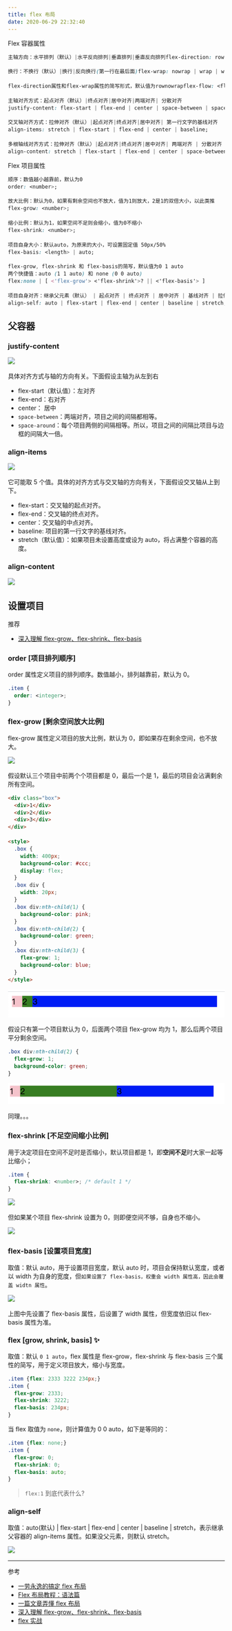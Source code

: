 ```yaml
---
title: flex 布局
date: 2020-06-29 22:32:40
---
```


Flex 容器属性

```css
主轴方向：水平排列（默认）|水平反向排列|垂直排列|垂直反向排列flex-direction: row | row-reverse | column | column-reverse;

换行：不换行（默认）|换行|反向换行(第一行在最后面)flex-wrap: nowrap | wrap | wrap-reverse;

flex-direction属性和flex-wrap属性的简写形式，默认值为rownowrapflex-flow: <flex-direction> || <flex-wrap>;

主轴对齐方式：起点对齐（默认）|终点对齐|居中对齐|两端对齐| 分散对齐
justify-content: flex-start | flex-end | center | space-between | space-around;

交叉轴对齐方式：拉伸对齐（默认）|起点对齐|终点对齐|居中对齐| 第一行文字的基线对齐
align-items: stretch | flex-start | flex-end | center | baseline;

多根轴线对齐方式：拉伸对齐（默认）|起点对齐|终点对齐|居中对齐| 两端对齐 | 分散对齐
align-content: stretch | flex-start | flex-end | center | space-between | space-around;
```

Flex 项目属性

```css
顺序：数值越小越靠前，默认为0
order: <number>;

放大比例：默认为0，如果有剩余空间也不放大，值为1则放大，2是1的双倍大小，以此类推
flex-grow: <number>;

缩小比例：默认为1，如果空间不足则会缩小，值为0不缩小
flex-shrink: <number>;

项目自身大小：默认auto，为原来的大小，可设置固定值 50px/50%
flex-basis: <length> | auto;

flex-grow, flex-shrink 和 flex-basis的简写，默认值为0 1 auto
两个快捷值：auto (1 1 auto) 和 none (0 0 auto)
flex:none | [ <'flex-grow'> <'flex-shrink'>? || <'flex-basis'> ]

项目自身对齐：继承父元素（默认） | 起点对齐 | 终点对齐 | 居中对齐 | 基线对齐 | 拉伸对齐
align-self: auto | flex-start | flex-end | center | baseline | stretch;
```

## 父容器

### justify-content

<img src='http://www.ruanyifeng.com/blogimg/asset/2015/bg2015071010.png' class='small' />

具体对齐方式与轴的方向有关。下面假设主轴为从左到右

- flex-start（默认值）：左对齐
- flex-end：右对齐
- center： 居中
- `space-between`：两端对齐，项目之间的间隔都相等。
- `space-around`：每个项目两侧的间隔相等。所以，项目之间的间隔比项目与边框的间隔大一倍。

### align-items

<img src='http://www.ruanyifeng.com/blogimg/asset/2015/bg2015071011.png' class='small' />

它可能取 5 个值。具体的对齐方式与交叉轴的方向有关，下面假设交叉轴从上到下。

- flex-start：交叉轴的起点对齐。
- flex-end：交叉轴的终点对齐。
- center：交叉轴的中点对齐。
- baseline: 项目的第一行文字的基线对齐。
- stretch（默认值）：如果项目未设置高度或设为 auto，将占满整个容器的高度。

### align-content

<img src='http://www.ruanyifeng.com/blogimg/asset/2015/bg2015071012.png' class='small'/>

## 设置项目

推荐

- [深入理解 flex-grow、flex-shrink、flex-basis](https://juejin.im/post/5dedb28ef265da33b12e98cd)

### order [项目排列顺序]

order 属性定义项目的排列顺序。数值越小，排列越靠前，默认为 0。

```css
.item {
  order: <integer>;
}
```

### flex-grow [剩余空间放大比例]

flex-grow 属性定义项目的放大比例，默认为 0，即如果存在剩余空间，也不放大。

<img src='http://www.ruanyifeng.com/blogimg/asset/2015/bg2015071012.png' class='small'/>

假设默认三个项目中前两个个项目都是 0，最后一个是 1，最后的项目会沾满剩余所有空间。

```html {23}
<div class="box">
  <div>1</div>
  <div>2</div>
  <div>3</div>
</div>

<style>
  .box {
    width: 400px;
    background-color: #ccc;
    display: flex;
  }
  .box div {
    width: 20px;
  }
  .box div:nth-child(1) {
    background-color: pink;
  }
  .box div:nth-child(2) {
    background-color: green;
  }
  .box div:nth-child(3) {
    flex-grow: 1;
    background-color: blue;
  }
</style>
```

![](../../assets/css/flex/flex-grow1.png)

假设只有第一个项目默认为 0，后面两个项目 flex-grow 均为 1，那么后两个项目平分剩余空间。

```css {2}
.box div:nth-child(2) {
  flex-grow: 1;
  background-color: green;
}
```

![](../../assets/css/flex/flex-grow2.png)

同理。。。

### flex-shrink [不足空间缩小比例]

用于决定项目在空间不足时是否缩小，默认项目都是 1，即**空间不足**时大家一起等比缩小；

```css
.item {
  flex-shrink: <number>; /* default 1 */
}
```

![](http://www.ruanyifeng.com/blogimg/asset/2015/bg2015071015.jpg)

但如果某个项目 flex-shrink 设置为 0，则即便空间不够，自身也不缩小。

![](https://img2018.cnblogs.com/blog/1213309/201908/1213309-20190808191100715-1387948858.gif)

### flex-basis [设置项目宽度]

取值：默认 auto，用于设置项目宽度，默认 auto 时，项目会保持默认宽度，或者以 width 为自身的宽度，但`如果设置了 flex-basis，权重会 width 属性高，因此会覆盖 widtn 属性`。

![](https://img2018.cnblogs.com/blog/1213309/201908/1213309-20190808192004493-824002338.png)

上图中先设置了 flex-basis 属性，后设置了 width 属性，但宽度依旧以 flex-basis 属性为准。

### flex [grow, shrink, basis] ✨

取值：默认 `0 1 auto`，flex 属性是 flex-grow，flex-shrink 与 flex-basis 三个属性的简写，用于定义项目放大，缩小与宽度。

```CSS
.item {flex: 2333 3222 234px;}
.item {
  flex-grow: 2333;
  flex-shrink: 3222;
  flex-basis: 234px;
}
```

当 flex 取值为 `none`，则计算值为 0 0 auto，如下是等同的：

```CSS
.item {flex: none;}
.item {
  flex-grow: 0;
  flex-shrink: 0;
  flex-basis: auto;
}

```

> `flex:1` 到底代表什么?

### align-self

取值：auto(默认) | flex-start | flex-end | center | baseline | stretch，表示继承父容器的 align-items 属性。如果没父元素，则默认 stretch。

![](https://img2018.cnblogs.com/blog/1213309/201908/1213309-20190808193900553-1175612273.png)

---

参考

- [一劳永逸的搞定 flex 布局](https://juejin.im/post/58e3a5a0a0bb9f0069fc16bb)
- [Flex 布局教程：语法篇](http://www.ruanyifeng.com/blog/2015/07/flex-grammar.html)
- [一篇文章弄懂 flex 布局](https://www.cnblogs.com/echolun/p/11299460.html)
- [深入理解 flex-grow、flex-shrink、flex-basis](https://juejin.im/post/5dedb28ef265da33b12e98cd)
- [flex 实战](./flex-examples.md)
